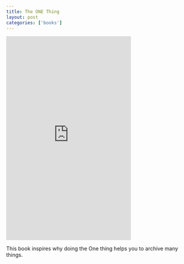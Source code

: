 ```yaml
---
title: The ONE Thing
layout: post
categories: ['books']
---
```

<iframe type="text/html" sandbox="allow-scripts allow-same-origin allow-popups" width="336" height="550" frameborder="0" allowfullscreen style="max-width:100%" src="https://read.amazon.com/kp/card?asin=B00C1BHQXK&preview=inline&linkCode=kpe&ref_=kip_embed_taf_preview_PG045Z8J01FBY704V2NY" ></iframe>

This book inspires why doing the One thing helps you to archive many things. 
